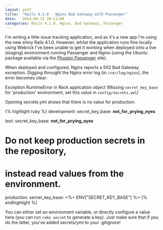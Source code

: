 ```yaml
---
layout: post
title:  "Rails 4.1.0 - Nginx Bad Gateway with Passenger"
date:   2014-04-15 20:11:00
categories: Rails 4.1.0, Nginx, Bad Gateway, Passenger
---
```


I'm writing a little issue tracking application, and as it's a new app I'm using the new shiny Rails 4.1.0.  However, whilst the application runs fine locally using Webrick I've been unable to get it working when deployed onto a live (staging) environment running Passenger and Nginx (using the Ubuntu package available via the <a href='http://www.modrails.com/documentation/Users%20guide%20Nginx.html#install_on_debian_ubuntu'>Phusion Passenger</a> site).

When deployed and configured, Nginx reports a 502 Bad Gateway exception.  Digging throught the Nginx error log (in `/var/log/nginx`), the error becomes clear:

Exception RuntimeError in Rack application object (Missing `secret_key_base` for 'production' environment, set this value in `config/secrets.yml`)

Opening secrets.yml shows that there is no value for production:

{% highlight ruby %}
development:
  secret_key_base: **not_for_prying_eyes**

test:
  secret_key_base: **not_for_prying_eyes**

# Do not keep production secrets in the repository,
# instead read values from the environment.
production:
  secret_key_base: <%= ENV["SECRET_KEY_BASE"] %>
{% endhighlight %} 

You can either set an environment variable, or directly configure a value here (you can run `rake secret` to generate a key).  Just make sure that if you do the latter, you've added secrets/yml to your .gitignore!
